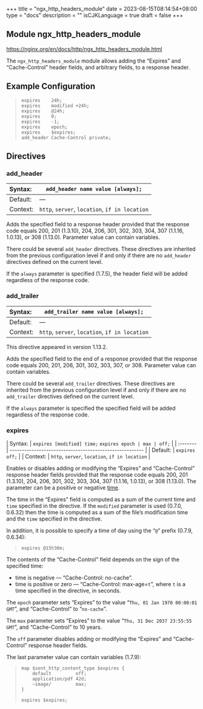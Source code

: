 +++
title = "ngx_http_headers_module"
date = 2023-08-15T08:14:54+08:00
type = "docs"
description = ""
isCJKLanguage = true
draft = false
+++

## Module ngx_http_headers_module

https://nginx.org/en/docs/http/ngx_http_headers_module.html



The `ngx_http_headers_module` module allows adding the “Expires” and “Cache-Control” header fields, and arbitrary fields, to a response header.



## Example Configuration



> ```
> expires    24h;
> expires    modified +24h;
> expires    @24h;
> expires    0;
> expires    -1;
> expires    epoch;
> expires    $expires;
> add_header Cache-Control private;
> ```





## Directives



### add_header

| Syntax:  | `add_header name value [always];`              |
| :------- | ---------------------------------------------- |
| Default: | —                                              |
| Context: | `http`, `server`, `location`, `if in location` |

Adds the specified field to a response header provided that the response code equals 200, 201 (1.3.10), 204, 206, 301, 302, 303, 304, 307 (1.1.16, 1.0.13), or 308 (1.13.0). Parameter value can contain variables.

There could be several `add_header` directives. These directives are inherited from the previous configuration level if and only if there are no `add_header` directives defined on the current level.

If the `always` parameter is specified (1.7.5), the header field will be added regardless of the response code.



### add_trailer

| Syntax:  | `add_trailer name value [always];`             |
| :------- | ---------------------------------------------- |
| Default: | —                                              |
| Context: | `http`, `server`, `location`, `if in location` |

This directive appeared in version 1.13.2.

Adds the specified field to the end of a response provided that the response code equals 200, 201, 206, 301, 302, 303, 307, or 308. Parameter value can contain variables.

There could be several `add_trailer` directives. These directives are inherited from the previous configuration level if and only if there are no `add_trailer` directives defined on the current level.

If the `always` parameter is specified the specified field will be added regardless of the response code.



### expires

| Syntax:  | `expires [modified] time;` `expires epoch | max | off;` |
| :------- | ------------------------------------------------------- |
| Default: | `expires off;`                                          |
| Context: | `http`, `server`, `location`, `if in location`          |

Enables or disables adding or modifying the “Expires” and “Cache-Control” response header fields provided that the response code equals 200, 201 (1.3.10), 204, 206, 301, 302, 303, 304, 307 (1.1.16, 1.0.13), or 308 (1.13.0). The parameter can be a positive or negative [time](https://nginx.org/en/docs/syntax.html).

The time in the “Expires” field is computed as a sum of the current time and `time` specified in the directive. If the `modified` parameter is used (0.7.0, 0.6.32) then the time is computed as a sum of the file’s modification time and the `time` specified in the directive.

In addition, it is possible to specify a time of day using the “`@`” prefix (0.7.9, 0.6.34):

> ```
> expires @15h30m;
> ```



The contents of the “Cache-Control” field depends on the sign of the specified time:

- time is negative — “Cache-Control: no-cache”.
- time is positive or zero — “Cache-Control: max-age=`t`”, where `t` is a time specified in the directive, in seconds.



The `epoch` parameter sets “Expires” to the value “`Thu, 01 Jan 1970 00:00:01 GMT`”, and “Cache-Control” to “`no-cache`”.

The `max` parameter sets “Expires” to the value “`Thu, 31 Dec 2037 23:55:55 GMT`”, and “Cache-Control” to 10 years.

The `off` parameter disables adding or modifying the “Expires” and “Cache-Control” response header fields.

The last parameter value can contain variables (1.7.9):

> ```
> map $sent_http_content_type $expires {
>     default         off;
>     application/pdf 42d;
>     ~image/         max;
> }
> 
> expires $expires;
> ```